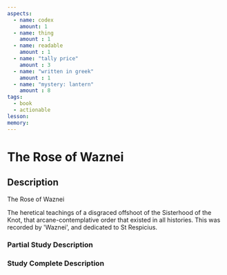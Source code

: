 ```yaml
---
aspects: 
  - name: codex
    amount: 1
  - name: thing
    amount : 1
  - name: readable
    amount : 1
  - name: "tally price"
    amount : 3
  - name: "written in greek"
    amount : 1
  - name: "mystery: lantern"
    amount : 8
tags:
  - book
  - actionable
lesson: 
memory: 
---
```


# The Rose of Waznei

## Description
The Rose of Waznei

The heretical teachings of a disgraced offshoot of the Sisterhood of the Knot, that arcane-contemplative order that existed in all histories. This was recorded by 'Waznei', and dedicated to St Respicius.
### Partial Study Description

### Study Complete Description
